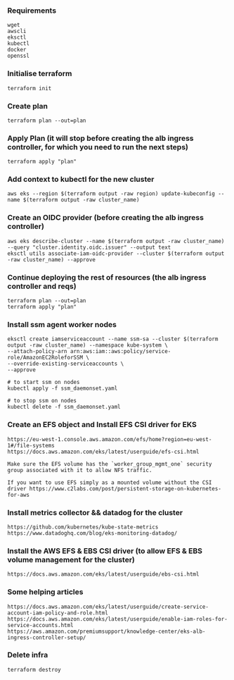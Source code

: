 ### Requirements

    wget
    awscli
    eksctl
    kubectl
    docker
    openssl

### Initialise terraform

    terraform init

### Create plan

    terraform plan --out=plan

### Apply Plan (it will stop before creating the alb ingress controller, for which you need to run the next steps)

    terraform apply "plan"

### Add context to kubectl for the new cluster

    aws eks --region $(terraform output -raw region) update-kubeconfig --name $(terraform output -raw cluster_name)

### Create an OIDC provider (before creating the alb ingress controller)

    aws eks describe-cluster --name $(terraform output -raw cluster_name) --query "cluster.identity.oidc.issuer" --output text
    eksctl utils associate-iam-oidc-provider --cluster $(terraform output -raw cluster_name) --approve

### Continue deploying the rest of resources (the alb ingress controller and reqs)

    terraform plan --out=plan
    terraform apply "plan"

### Install ssm agent worker nodes

    eksctl create iamserviceaccount --name ssm-sa --cluster $(terraform output -raw cluster_name) --namespace kube-system \
    --attach-policy-arn arn:aws:iam::aws:policy/service-role/AmazonEC2RoleforSSM \
    --override-existing-serviceaccounts \
    --approve

    # to start ssm on nodes
    kubectl apply -f ssm_daemonset.yaml

    # to stop ssm on nodes
    kubectl delete -f ssm_daemonset.yaml

### Create an EFS object and Install EFS CSI driver for EKS

    https://eu-west-1.console.aws.amazon.com/efs/home?region=eu-west-1#/file-systems
    https://docs.aws.amazon.com/eks/latest/userguide/efs-csi.html

    Make sure the EFS volume has the `worker_group_mgmt_one` security group associated with it to allow NFS traffic.

    If you want to use EFS simply as a mounted volume without the CSI driver https://www.c2labs.com/post/persistent-storage-on-kubernetes-for-aws

### Install metrics collector && datadog for the cluster

    https://github.com/kubernetes/kube-state-metrics
    https://www.datadoghq.com/blog/eks-monitoring-datadog/

### Install the AWS EFS & EBS CSI driver (to allow EFS & EBS volume management for the cluster)

    https://docs.aws.amazon.com/eks/latest/userguide/ebs-csi.html

### Some helping articles

    https://docs.aws.amazon.com/eks/latest/userguide/create-service-account-iam-policy-and-role.html
    https://docs.aws.amazon.com/eks/latest/userguide/enable-iam-roles-for-service-accounts.html
    https://aws.amazon.com/premiumsupport/knowledge-center/eks-alb-ingress-controller-setup/

### Delete infra

    terraform destroy

